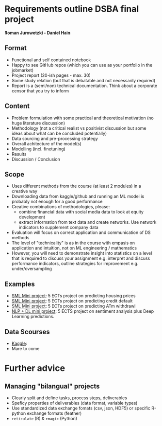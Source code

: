 # Requirements outline DSBA final project 
**Roman Jurowetzki - Daniel Hain**

## Format

* Functional and self contained notebook
* Happy to see GitHub repos (which you can use as your portfolio in the jobmarket)
* Project report (20-ish pages - max. 30)
* Some study relation (but that is debatable and not necessarily required)
* Report is a (semi/non) technical documentation. Think about a corporate censor that you try to inform

## Content

* Problem formulation with some practical and theoretical motivation (no huge literature discussion)
* Methodology (not a critical realist vs positivist discussion but some ideas about what can be concluded potentially)
* Data sourcing and pre-processing strategy
* Overall achitecture of the model(s)
* Modelling (incl. finetuning)
* Results
* Discussion / Conclusion

## Scope

* Uses different methods from the course (at least 2 modules) in a creative way
* Downloading data from kaggle/github and running an ML model is probably not enough for a good performance
* Creative combinations of methodologies, please:
    * combine financial data with social media data to look at equity development
    * extract information from text data and create networks. Use network indicators to supplement company data
* Evaluation will focus on correct application and communication of DS methods
* The level of "technicality" is as in the course with empasis on application and intuition, not on ML engineering / mathematics
* However, you will need to demonstrate insight into statistics on a level that is required to discuss your assignment e.g. interpret and discuss performance indicators, outline strategies for improvement e.g. under/oversampling

## Examples

* [SML Mini project](https://sds-aau.github.io/dsba-cbs/documents/M3_example_housrprice.html): 5 ECTs project on predicting housing prices
* [SML Mini project](https://sds-aau.github.io/dsba-cbs/documents/M1_example_credit.nb.html): 5 ECTs project on predicting credit default
* [SML Mini project](https://sds-aau.github.io/dsba-cbs/documents/M1_example_ATM.nb.html): 5 ECTs project  on predicting ATm withdrawl
* [NLP + DL mini project](https://sds-aau.github.io/dsba-cbs/documents/M3_example_sentimnts.html): 5 ECTS project on sentiment analysis plus Deep Learning predictions.

## Data Scourses

* [Kaggle](https://www.kaggle.com/datasets):
* Mare to come

# Further advice

## Managing "bilangual" projects

* Clearly split and define tasks, process steps, deliverables
* Speficy properties of deliverables (data format, variable types)
* Use standardized data exchange fomats (csv, json, HDF5) or specific R-python exchange formats (feather)
* `reticulate` (R) & `rmagic` (Python)
